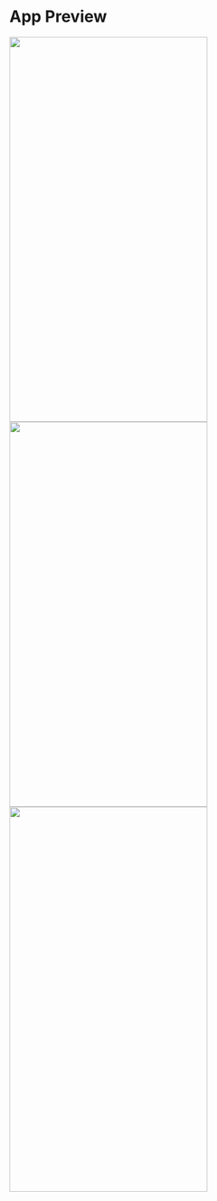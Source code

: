 # App Preview

<img src="https://github.com/MahmoudElshahatt/Alexon_task/assets/79477855/e7a27a2c-8598-4ab5-9a71-c5227c1c0433" width="350" height="680"> 

<img src="https://github.com/MahmoudElshahatt/Alexon_task/assets/79477855/26e753f0-8d50-4270-bda9-4466e8a9cc7e" width="350" height="680"> 

<img src="https://github.com/MahmoudElshahatt/Alexon_task/assets/79477855/357c2d35-9a9b-446c-be42-0d45182494b1" width="350" height="680"> 

